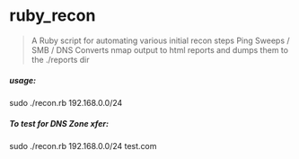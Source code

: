 # ruby_recon
> A Ruby script for automating various initial recon steps Ping Sweeps / SMB / DNS
> Converts nmap output to html reports and dumps them to the ./reports dir

##### usage: 
sudo ./recon.rb 192.168.0.0/24

##### To test for DNS Zone xfer:
sudo ./recon.rb 192.168.0.0/24 test.com

